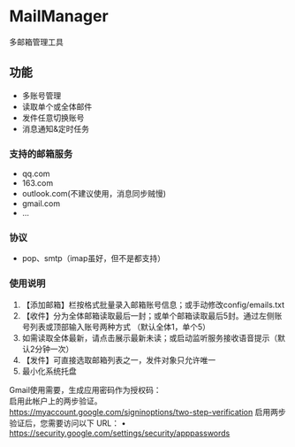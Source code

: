 # MailManager
多邮箱管理工具
## 功能
- 多账号管理
- 读取单个或全体邮件
- 发件任意切换账号
- 消息通知&定时任务
### 支持的邮箱服务
- qq.com
- 163.com
- outlook.com(不建议使用，消息同步贼慢)
- gmail.com
- ...

### 协议
- pop、smtp（imap虽好，但不是都支持）

### 使用说明
1. 【添加邮箱】栏按格式批量录入邮箱账号信息；或手动修改config/emails.txt
2. 【收件】分为全体邮箱读取最后一封；或单个邮箱读取最后5封。通过左侧账号列表或顶部输入账号两种方式 （默认全体1，单个5）
3. 如需读取全体最新，请点击展示最新未读；或启动监听服务接收语音提示（默认2分钟一次）
4. 【发件】可直接选取邮箱列表之一，发件对象只允许唯一
5. 最小化系统托盘

Gmail使用需要，生成应用密码作为授权码：   
启用此帐户上的两步验证。
https://myaccount.google.com/signinoptions/two-step-verification
启用两步验证后，您需要访问以下 URL：
• https://security.google.com/settings/security/apppasswords
